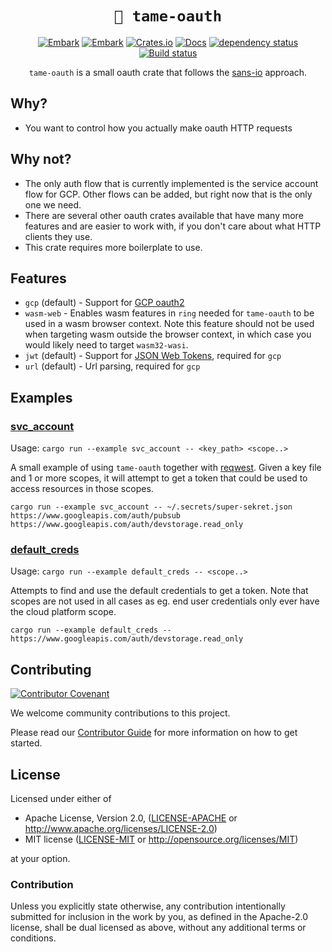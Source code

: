 <div align="center">

# `🔐 tame-oauth`

[![Embark](https://img.shields.io/badge/embark-open%20source-blueviolet.svg)](http://embark.games)
[![Embark](https://img.shields.io/badge/discord-ark-%237289da.svg?logo=discord)](https://discord.gg/dAuKfZS)
[![Crates.io](https://img.shields.io/crates/v/tame-oauth.svg)](https://crates.io/crates/tame-oauth)
[![Docs](https://docs.rs/tame-oauth/badge.svg)](https://docs.rs/tame-oauth)
[![dependency status](https://deps.rs/repo/github/EmbarkStudios/tame-oauth/status.svg)](https://deps.rs/repo/github/EmbarkStudios/tame-oauth)
[![Build status](https://github.com/gleam-lang/gleam/workflows/ci/badge.svg?branch=main)](https://github.com/EmbarkStudios/tame-oauth/actions)

`tame-oauth` is a small oauth crate that follows the [sans-io](https://sans-io.readthedocs.io/) approach.

</div>

## Why?

* You want to control how you actually make oauth HTTP requests

## Why not?

* The only auth flow that is currently implemented is the service account flow for GCP. Other flows can be added, but right now that is the only one we need.
* There are several other oauth crates available that have many more features and are easier to work with, if you don't care about what HTTP clients they use.
* This crate requires more boilerplate to use.

## Features

* `gcp` (default) - Support for [GCP oauth2](https://developers.google.com/identity/protocols/oauth2)
* `wasm-web` - Enables wasm features in `ring` needed for `tame-oauth` to be used in a wasm browser context. Note this feature should not be used when targeting wasm outside the browser context, in which case you would likely need to target `wasm32-wasi`.
* `jwt` (default) - Support for [JSON Web Tokens](https://jwt.io/), required for `gcp`
* `url` (default) - Url parsing, required for `gcp`

## Examples

### [svc_account](examples/svc_account.rs)

Usage: `cargo run --example svc_account -- <key_path> <scope..>`

A small example of using `tame-oauth` together with [reqwest](https://github.com/seanmonstar/reqwest). Given a key file and 1 or more scopes, it will attempt to get a token that could be used to access resources in those scopes.

`cargo run --example svc_account -- ~/.secrets/super-sekret.json https://www.googleapis.com/auth/pubsub https://www.googleapis.com/auth/devstorage.read_only`

### [default_creds](examples/default_creds.rs)

Usage: `cargo run --example default_creds -- <scope..>`

Attempts to find and use the default credentials to get a token. Note that scopes are not used in all cases as eg. end user credentials only ever have the cloud platform scope.

`cargo run --example default_creds -- https://www.googleapis.com/auth/devstorage.read_only`

## Contributing

[![Contributor Covenant](https://img.shields.io/badge/contributor%20covenant-v1.4-ff69b4.svg)](../CODE_OF_CONDUCT.md)

We welcome community contributions to this project.

Please read our [Contributor Guide](CONTRIBUTING.md) for more information on how to get started.

## License

Licensed under either of

* Apache License, Version 2.0, ([LICENSE-APACHE](LICENSE-APACHE) or <http://www.apache.org/licenses/LICENSE-2.0>)
* MIT license ([LICENSE-MIT](LICENSE-MIT) or <http://opensource.org/licenses/MIT>)

at your option.

### Contribution

Unless you explicitly state otherwise, any contribution intentionally
submitted for inclusion in the work by you, as defined in the Apache-2.0
license, shall be dual licensed as above, without any additional terms or
conditions.
